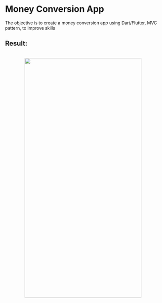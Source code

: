 # Money Conversion App
The objective is to create a money conversion app using Dart/Flutter, MVC pattern, to improve skills
<br>
## Result:
<br>
<div align="center">
<img src="https://user-images.githubusercontent.com/86019793/157681336-00785819-e6de-4956-b739-8a3f6297ffba.gif" width="378" height="777"/>
</div>
